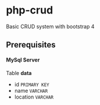 # php-crud
 
Basic CRUD system with bootstrap 4

## Prerequisites
#### MySql Server
Table  **data**
- id `PRIMARY KEY`
- name `VARCHAR`
- location `VARCHAR`